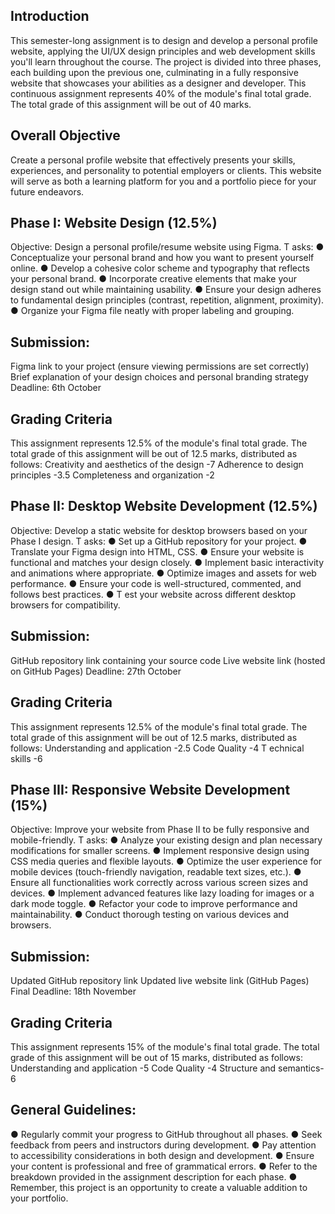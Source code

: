 ## Introduction
This semester-long assignment is to design and develop a personal profile website, applying the
UI/UX design principles and web development skills you'll learn throughout the course. The
project is divided into three phases, each building upon the previous one, culminating in a fully
responsive website that showcases your abilities as a designer and developer.
This continuous assignment represents 40% of the module's final total grade. The total grade of this
assignment will be out of 40 marks.

## Overall Objective
Create a personal profile website that effectively presents your skills, experiences, and personality
to potential employers or clients. This website will serve as both a learning platform for you and a
portfolio piece for your future endeavors.

## Phase I: Website Design (12.5%)
Objective: Design a personal profile/resume website using Figma.
T asks:
● Conceptualize your personal brand and how you want to present yourself online.
● Develop a cohesive color scheme and typography that reflects your personal brand.
● Incorporate creative elements that make your design stand out while maintaining usability.
● Ensure your design adheres to fundamental design principles (contrast, repetition,
alignment, proximity).
● Organize your Figma file neatly with proper labeling and grouping.

## Submission:
Figma link to your project (ensure viewing permissions are set correctly)
Brief explanation of your design choices and personal branding strategy
Deadline: 6th October

## Grading Criteria
This assignment represents 12.5% of the module's final total grade. The total grade of this
assignment will be out of 12.5 marks, distributed as follows:
Creativity and aesthetics of the design -7
Adherence to design principles -3.5
Completeness and organization -2

## Phase II: Desktop Website Development (12.5%)
Objective: Develop a static website for desktop browsers based on your Phase I design.
T asks:
● Set up a GitHub repository for your project.
● Translate your Figma design into HTML, CSS.
● Ensure your website is functional and matches your design closely.
● Implement basic interactivity and animations where appropriate.
● Optimize images and assets for web performance.
● Ensure your code is well-structured, commented, and follows best practices.
● T est your website across different desktop browsers for compatibility.

## Submission:
GitHub repository link containing your source code
Live website link (hosted on GitHub Pages)
Deadline: 27th October

## Grading Criteria
This assignment represents 12.5% of the module's final total grade. The total grade of this
assignment will be out of 12.5 marks, distributed as follows:
Understanding and application -2.5
Code Quality -4
T echnical skills -6

## Phase III: Responsive Website Development (15%)
Objective: Improve your website from Phase II to be fully responsive and mobile-friendly.
T asks:
● Analyze your existing design and plan necessary modifications for smaller screens.
● Implement responsive design using CSS media queries and flexible layouts.
● Optimize the user experience for mobile devices (touch-friendly navigation, readable text
sizes, etc.).
● Ensure all functionalities work correctly across various screen sizes and devices.
● Implement advanced features like lazy loading for images or a dark mode toggle.
● Refactor your code to improve performance and maintainability.
● Conduct thorough testing on various devices and browsers.

## Submission:
Updated GitHub repository link
Updated live website link (GitHub Pages)
Final Deadline: 18th November

## Grading Criteria
This assignment represents 15% of the module's final total grade. The total grade of this
assignment will be out of 15 marks, distributed as follows:
Understanding and application -5
Code Quality -4
Structure and semantics-6

## General Guidelines:
● Regularly commit your progress to GitHub throughout all phases.
● Seek feedback from peers and instructors during development.
● Pay attention to accessibility considerations in both design and development.
● Ensure your content is professional and free of grammatical errors.
● Refer to the breakdown provided in the assignment description for each phase.
● Remember, this project is an opportunity to create a valuable addition to your portfolio.
